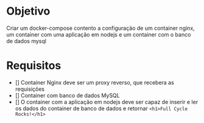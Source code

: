 # Objetivo

Criar um docker-compose contento a configuração de um container nginx, um container com uma aplicação em nodejs e um container com o banco de dados mysql

# Requisitos

- [] Container Nginx deve ser um proxy reverso, que recebera as requisições
- [] Container com banco de dados MySQL
- [] O container com a aplicação em nodejs deve ser capaz de inserir e ler os dados do container de banco de dados e retornar ```<h1>Full Cycle Rocks!</h1>```